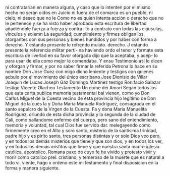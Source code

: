 ni contratarían en manera alguna, y caso que lo intenten por el mismo hecho no serán oídos en Juicio ni fuera de el
comarca es un pueblo, ni cielo, ni deseo que no le
Como no es quien intenta acción o derecho que no le pertenece y se ha visto haber aprobado esta escritura de libertad añadiéndole fuerza a fuerza y contra- to a contrato con todas las clausulas, vínculos y solemn
La seguridad, cumplimiento y firmes obligan los otorgantes con sus personas y bienes húndidos y por haber con forma a derecho. Y estando presente lo refrendo mulato.
derecho. J estando presente la referencia militar perti- na haviendo ordo el tenor y formate esta escritura de
liverlad en su favor otorgada dijo que la aceptaba, y acep- lo para usar de ella como mejor le comendaba. Y ensu
Testimonio así lo dicen y oforgan y firmar, y por no saber firmar la referida Petrona lo hace en su nombre Don Jose Guez con migo dicho leniente y testigos con quienes acbulo por el movimiento del único escribano
Jose Dionisio de Villar
Joaquín de Lucas
Joseph Gáz
Domingo Martínez
testigo Ronifacio Salazar
testigo Vicente Olachea
Testamento
Un nome dei
Amori
Segan todos los que esta carta publica memoria testamental
bal vienen, como yo Don Carlos Miguel de la Cuesta vecino
de esta provincia hijo legítimo de Don Miguel de la cues
la y Doña María Manuela Rodríguez, consagrada en el
santo sepulcro de la Virgen de la Cuesta.
Fa y dona Maria Manuelita Rodríguez, oriundo de esta dicha provincia y la segunda de la ciudad de Cali, como ballandome enfermo del cuerpo, pero sano del entendimiento, memoria y voluntad, tal cual Dios fue servido dar.
melegayendo como firmemente creo en el Alto y soro
santo, misterio de la santísima trinidad, padre hijo y es
pirito santo, tres personas distintas y or solo Dios veo
pero, y en todos los demás misterios que tiene y que son
dios, y en todos los
ver, y en todos los demás misfitos que tiene y que nuestra santa madre iglesia católica, apostolico, Romana paxo de cuyo fe he vivido y protesto vivir y morir como catolico prel. cristiano, y temeroso de la muerte que es natural a todo vi.
viente, hago x ordeno este mi testamento y final disposicion
en la forma y manera siguiente.
